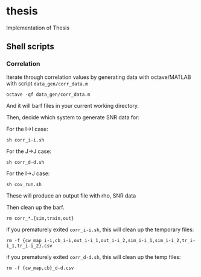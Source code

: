 thesis
======

Implementation of Thesis

## Shell scripts

### Correlation
Iterate through correlation values by generating data with octave/MATLAB with script `data_gen/corr_data.m`

```
octave -qf data_gen/corr_data.m
```

And it will barf files in your current working directory.

Then, decide which system to generate SNR data for:

For the I->I case:

```
sh corr_i-i.sh
```

For the J->J case:

```
sh corr_d-d.sh
```

For the I->J case:

```
sh cov_run.sh
```

These will produce an output file with rho, SNR data

Then clean up the barf.

```
rm corr_*.{sim,train,out}
```

if you prematurely exited `corr_i-i.sh`, this will clean up the temporary files:

```
rm -f {cw_map_i-i,cb_i-i,out_i-i_1,out_i-i_2,sim_i-i_1,sim_i-i_2,tr_i-i_1,tr_i-i_2}.csv
```

if you prematurely exited `corr_d-d.sh`, this will clean up the temp files:

```
rm -f {cw_map,cb}_d-d.csv
```